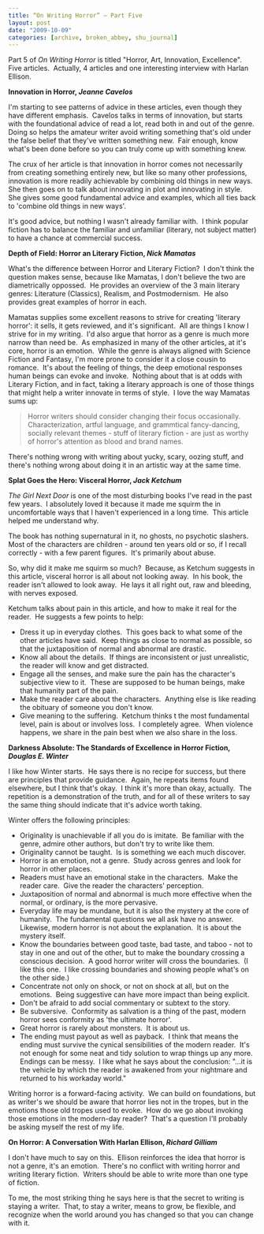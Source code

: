 ```yaml
---
title: “On Writing Horror” – Part Five
layout: post
date: "2009-10-09"
categories: [archive, broken_abbey, shu_journal]
---
```


Part 5 of _On Writing Horror_ is titled "Horror, Art, Innovation, Excellence". 
Five articles.  Actually, 4 articles and one interesting interview with Harlan
Ellison.

**Innovation in Horror, _Jeanne Cavelos_**

I'm starting to see patterns of advice in these articles, even though they have
different emphasis.  Cavelos talks in terms of innovation, but starts with the
foundational advice of read a lot, read both in and out of the genre.  Doing so
helps the amateur writer avoid writing something that's old under the false
belief that they've written something new.  Fair enough, know what's been done
before so you can truly come up with something knew.

The crux of her article is that innovation in horror comes not necessarily from
creating something entirely new, but like so many other professions, innovation
is more readily achievable by combining old things in new ways.  She then goes
on to talk about innovating in plot and innovating in style.  She gives some
good fundamental advice and examples, which all ties back to 'combine old things
in new ways'.

It's good advice, but nothing I wasn't already familiar with.  I think popular
fiction has to balance the familiar and unfamiliar (literary, not subject
matter) to have a chance at commercial success.

**Depth of Field: Horror an Literary Fiction, _Nick Mamatas_**

What's the difference between Horror and Literary Fiction?  I don't think the
question makes sense, because like Mamatas, I don't believe the two are
diametrically oppossed.  He provides an overview of the 3 main literary genres:
Literature (Classics), Realism, and Postmodernism.  He also provides great
examples of horror in each.

Mamatas supplies some excellent reasons to strive for creating 'literary
horror': it sells, it gets reviewed, and it's significant.  All are things I
know I strive for in my writing.  I'd also argue that horror as a genre is much
more narrow than need be.  As emphasized in many of the other articles, at it's
core, horror is an emotion.  While the genre is always aligned with Science
Fiction and Fantasy, I'm more prone to consider it a close cousin to romance. 
It's about the feeling of things, the deep emotional responses human beings can
evoke and invoke.  Nothing about that is at odds with Literary Fiction, and in
fact, taking a literary approach is one of those things that might help a writer
innovate in terms of style.  I love the way Mamatas sums up:

> Horror writers should consider changing their focus occasionally. 
> Characterization, artful language, and grammtical fancy-dancing, socially
> relevant themes - stuff of literary fiction - are just as worthy of horror's
> attention as blood and brand names.

There's nothing wrong with writing about yucky, scary, oozing stuff, and there's
nothing wrong about doing it in an artistic way at the same time.

**Splat Goes the Hero: Visceral Horror, _Jack Ketchum_**

_The Girl Next Door_ is one of the most disturbing books I've read in the past
few years.  I absolutely loved it because it made me squirm the in uncomfortable
ways that I haven't experienced in a long time.  This article helped me
understand why.

The book has nothing supernatural in it, no ghosts, no psychotic slashers.  Most
of the characters are children - around ten years old or so, if I recall
correctly - with a few parent figures.  It's primarily about abuse.

So, why did it make me squirm so much?  Because, as Ketchum suggests in this
article, visceral horror is all about not looking away.  In his book, the reader
isn't allowed to look away.  He lays it all right out, raw and bleeding, with
nerves exposed.

Ketchum talks about pain in this article, and how to make it real for the
reader.  He suggests a few points to help:

- Dress it up in everyday clothes.  This goes back to what some of the other
  articles have said.  Keep things as close to normal as possible, so that the
  juxtaposition of normal and abnormal are drastic.
- Know all about the details.  If things are inconsistent or just unrealistic,
  the reader will know and get distracted.
- Engage all the senses, and make sure the pain has the character's subjective
  view to it.  These are supposed to be human beings, make that humanity part of
  the pain.
- Make the reader care about the characters.  Anything else is like reading the
  obituary of someone you don't know.
- Give meaning to the suffering.  Ketchum thinks t the most fundamental level,
  pain is about or involves loss.  I completely agree.  When violence happens,
  we share in the pain best when we also share in the loss.

**Darkness Absolute: The Standards of Excellence in Horror Fiction, _Douglas E.
Winter_**

I like how Winter starts.  He says there is no recipe for success, but there are
principles that provide guidance.  Again, he repeats items found elsewhere, but
I think that's okay.  I think it's more than okay, actually.  The repetition is
a demonstration of the truth, and for all of these writers to say the same thing
should indicate that it's advice worth taking.

Winter offers the following principles:

- Originality is unachievable if all you do is imitate.  Be familiar with the
  genre, admire other authors, but don't try to write like them.
- Originality cannot be taught.  Is is something we each much discover.
- Horror is an emotion, not a genre.  Study across genres and look for horror in
  other places.
- Readers must have an emotional stake in the characters.  Make the reader
  care.  Give the reader the characters' perception.
- Juxtaposition of normal and abnormal is much more effective when the normal,
  or ordinary, is the more pervasive.
- Everyday life may be mundane, but it is also the mystery at the core of
  humanity.  The fundamental questions we all ask have no answer.  Likewise,
  modern horror is not about the explanation.  It is about the mystery itself.
- Know the boundaries between good taste, bad taste, and taboo - not to stay in
  one and out of the other, but to make the boundary crossing a conscious
  decision.  A good horror writer will cross the boundaries.  (I like this one. 
  I like crossing boundaries and showing people what's on the other side.)
- Concentrate not only on shock, or not on shock at all, but on the emotions. 
  Being suggestive can have more impact than being explicit.
- Don't be afraid to add social commentary or subtext to the story.
- Be subversive.  Conformity as salvation is a thing of the past, modern horror
  sees conformity as 'the ultimate horror'.
- Great horror is rarely about monsters.  It is about us.
- The ending must payout as well as payback.  I think that means the ending must
  survive the cynical sensibilities of the modern reader.  It's not enough for
  some neat and tidy solution to wrap things up any more.  Endings can be
  messy.  I like what he says about the conclusion: "...it is the vehicle by
  which the reader is awakened from your nightmare and returned to his workaday
  world."

Writing horror is a forward-facing activity.  We can build on foundations, but
as writer's we should be aware that horror lies not in the tropes, but in the
emotions those old tropes used to evoke.  How do we go about invoking those
emotions in the modern-day reader?  That's a question I'll probably be asking
myself the rest of my life.

**On Horror: A Conversation With Harlan Ellison, _Richard Gilliam_**

I don't have much to say on this.  Ellison reinforces the idea that horror is
not a genre, it's an emotion.  There's no conflict with writing horror and
writing literary fiction.  Writers should be able to write more than one type of
fiction.

To me, the most striking thing he says here is that the secret to writing is
staying a writer.  That, to stay a writer, means to grow, be flexible, and
recognize when the world around you has changed so that you can change with it.
